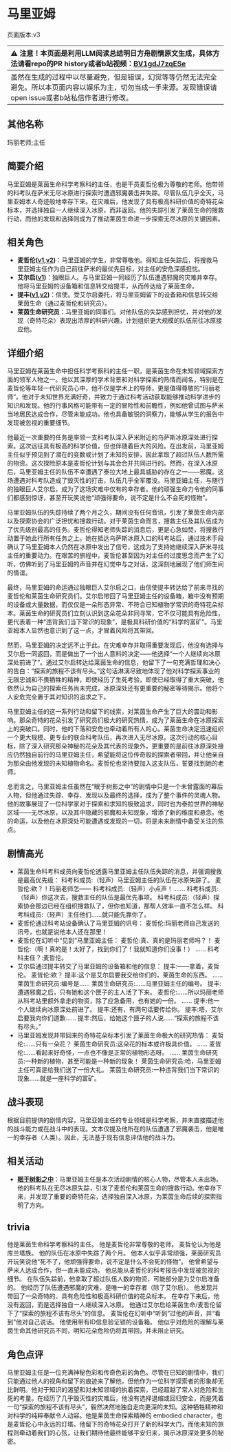 # 马里亚姆
页面版本:v3
 

| :warning: 注意！本页面是利用LLM阅读总结明日方舟剧情原文生成，具体方法请看repo的PR history或者b站视频：[BV1gdJ7zqESe](https://www.bilibili.com/video/BV1gdJ7zqESe/)         |
|:----------------------------|
| 虽然在生成的过程中以尽量避免，但是错误，幻觉等等仍然无法完全避免。所以本页面内容以娱乐为主，切勿当成一手来源。发现错误请open issue或者b站私信作者进行修改。|



## 其他名称
玛丽老师;主任
## 简要介绍
马里亚姆是莱茵生命科学考察科的主任，也是干员麦哲伦极为尊敬的老师。他带领的科考队在萨米无尽冰原进行探索时遭遇邪魔袭击并失踪。尽管队伍几乎全灭，马里亚姆本人奇迹般地幸存下来。在灾难后，他发现了具有极高科研价值的奇特花朵标本，并选择独自一人继续深入冰原，而非返回。他的失踪引发了莱茵生命的搜救行动，而他的发现和选择则成为了推动莱茵生命进一步探索无尽冰原的关键因素。
## 相关角色
-   **麦哲伦([v1](../chars/char_248_mgllan.md),[v2](char_248_mgllan.md))**：马里亚姆的学生，非常尊敬他。得知主任失踪后，将搜救马里亚姆主任作为自己前往萨米的最优先目标，对主任的安危深感担忧。
-   **艾尔启([v1](../chars/extended_char_ai_er_qi.md))**：独眼巨人。与马里亚姆一同经历了队伍遭遇邪魔的灾难并幸存。他将马里亚姆的设备箱和信息转交给提丰，从而传达给了莱茵生命。
-   **提丰([v1](../chars/char_2012_typhon.md),[v2](char_2012_typhon.md))**：信使。受艾尔启委托，将马里亚姆留下的设备箱和信息转交给莱茵生命（通过麦哲伦和研究员）。
-   **莱茵生命研究员**：马里亚姆的同事们。对他队伍的失踪感到担忧，并对他的发现（奇特花朵）表现出浓厚的科研兴趣，计划组织更大规模的队伍前往冰原接应他。
## 详细介绍
马里亚姆在莱茵生命中担任科学考察科的主任一职，是莱茵生命在未知领域探索方面的领军人物之一。他以其深厚的学术背景和对科学探索的热情而闻名，特别是在麦哲伦等年轻一代研究员心中，他不仅是学术上的导师，更是值得尊敬的“玛丽老师”。他对于未知世界充满好奇，并致力于通过科考活动获取能够推动科学进步的知识和发现。他的行事风格可能带有一定的冒险性和前瞻性，例如他曾试图与萨米当地居民达成合作，尽管未能成功。他也具备敏锐的洞察力，能够从学生的报告中发现被忽视的重要细节。

他最近一次重要的任务是率领一支科考队深入萨米附近的乌萨斯冰原深处进行探索。这次远征具有极高的科学价值，但也伴随着巨大的风险。在出发前，马里亚姆主任似乎预见到了潜在的变数或计划了未知的安排，因此拿取了超过队伍人数所需的物资。这次探险原本是麦哲伦计划与其会合并共同进行的。然而，在深入冰原后，马里亚姆主任的队伍不幸遭遇了泰拉大地上最具威胁的存在之一——邪魔。这场遭遇对科考队造成了毁灭性的打击，队伍几乎全军覆没。马里亚姆主任，与随行的独眼巨人艾尔启，成为了这场灾难中仅有的幸存者。他的顽强生命力令他的同事们都感到惊讶，甚至开玩笑说他“顽强得要命，说不定是什么不会死的怪物”。

马里亚姆队伍的失踪持续了两个月之久，期间没有任何音讯，引发了莱茵生命内部以及探索协会的广泛担忧和搜救行动。对于莱茵生命而言，搜救主任及其队伍成为了优先级别最高的任务。麦哲伦得知老师失踪的消息后，更是心急如焚，将搜救行动置于她此行所有任务之上。她在抵达乌萨斯冰原入口的科考站后，通过技术手段确认了马里亚姆本人仍然在冰原中发出了信号，这成为了支持她继续深入萨米寻找主任的重要动力。在艰苦的旅程中，麦哲伦甚至因为对主任的过度思念而产生了幻听，仿佛听到了马里亚姆的声音并在幻觉中与之对话，这深刻地展现了他们师生间的情谊。

最终，马里亚姆的命运通过独眼巨人艾尔启之口，由信使提丰转达给了前来寻找的麦哲伦和莱茵生命研究员们。艾尔启带回了马里亚姆主任的设备箱，箱中没有预期的设备或大量数据，而仅仅是一朵形态异常、不符合已知植物学常识的奇特花朵标本。莱茵生命的研究员们立刻认识到这朵花朵非同寻常，它不仅可能具有危险性，更代表着一种“违背我们当下常识的现象”，是极具科研价值的“科学的富矿”。马里亚姆本人显然也意识到了这一点，才冒着风险将其带回。

然而，马里亚姆的决定远不止于此。在灾难幸存并取得重要发现后，他没有选择与艾尔启一同返回，而是做出了一个出人意料的决定——他选择“一个人继续向冰原深处前进了”。通过艾尔启转达给莱茵生命的信息，他留下了一句充满哲理和决心的告白：“探索的旅程不该有尽头。”这句话淋漓尽致地体现了他对科学探索事业的无限忠诚和不畏牺牲的精神，即使经历了生死考验，即使已经取得了重大突破，他依然认为自己的探索任务尚未完成，冰原深处还有更重要的秘密等待揭示。他将个人安危完全置于其对知识的追求之下。

马里亚姆主任的这一系列行动和留下的线索，对莱茵生命产生了巨大的震动和影响。那朵奇特的花朵引发了研究员们极大的研究热情，成为了莱茵生命在冰原探索上的突破口。同时，他的下落和安危也牵动着所有人的心。莱茵生命决定迅速组织一个更大规模、更专业的联合科考队伍，再次进入无尽冰原。这次行动的核心目标，除了深入研究那朵神秘的花朵及其代表的现象外，更重要的是前往冰原深处接应仍然独自前行的马里亚姆主任，希望能将这位传奇般的探索者带回，并让他亲自为那朵由他发现的未知植物命名。麦哲伦也坚持要加入这支队伍，誓要找到她的老师。

总而言之，马里亚姆主任虽然在“眠于树影之中”的剧情中只是一个未曾露面的幕后人物，但他通过失踪、幸存、发现以及最终的选择，成为了整个事件的灵魂人物。他的故事展现了一位科学家对于探索和求知的极致追求，同时也为泰拉世界的神秘区域——无尽冰原，以及其中隐藏的邪魔和未知现象，增添了新的维度和悬念。他的命运，以及他在冰原深处可能遭遇或发现的一切，将是未来剧情中备受关注的焦点。
## 剧情高光
*   莱茵生命科考科成员向麦哲伦透露马里亚姆主任队伍失踪的消息，并强调搜救是最高优先级：
    科考科成员:（轻声）马里亚姆主任的队伍在冰原失踪了。
    麦哲伦:欸？！玛丽老师怎——
    科考科成员:（轻声）小点声！
    ......
    科考科成员:（轻声）你这次去，搜救主任的队伍是最优先事项。
    科考科成员:（轻声）探索协会那边已经在组织搜救队了，但你也知道，那帮人效率一直不怎么样。
    科考科成员:（轻声）主任他们......就只能先靠你了。
*   麦哲伦通过科考站设备确认了马里亚姆的讯号：
    麦哲伦:玛丽老师自己发送的讯号，也就是说他本人还在那里！
*   麦哲伦在幻听中“见到”马里亚姆主任：
    麦哲伦:真、真的是玛丽老师吗？！
    麦哲伦:（啊！真的是！太好了，找到你们了！我就知道你们没事！）
    ......
    科考科主任？:麦哲伦。
*   艾尔启通过提丰转交了马里亚姆的设备箱和他的信息：
    提丰:——拿着，麦哲伦。
    麦哲伦:欸？
    提丰:这个是艾尔启要我交给你们的，莱茵生命的东西。
    ......
    莱茵生命研究员:编号是......
    莱茵生命研究员:......马里亚姆主任的编号。
    提丰:遭遇邪魔之后，只有她和这个匣子的主人活了下来。
    麦哲伦:......所以玛丽老师从科考站里额外拿走的物资，除了应急备用，也有她的一份。
    ......
    提丰:他一个人继续向冰原深处前进了。
    提丰:还有，有两句话要传给你。
    提丰:唔，艾尔启要我向你们道歉......
    提丰:然后，给她这个匣子的人说......“探索的旅程不该有尽头。”
*   马里亚姆发现并带回来的奇特花朵标本引发了莱茵生命极大的研究热情：
    麦哲伦:......只有一朵花？
    莱茵生命研究员:这朵花的标本或许极具价值。
    ......
    麦哲伦:......看起来好奇怪，一点也不像是正常的植物形态呀。
    ......
    莱茵生命研究员:一种新的植物，甚至可能是一种新的现象！
    莱茵生命研究员:哈，马里亚姆主任可真是给我们送了一份大礼。
    莱茵生命研究员:一种违背我们当下常识的现象......就是一座科学的富矿。
## 战斗表现
根据目前提供的剧情内容，马里亚姆主任的专业领域是科学考察，并未直接描述他的战斗能力或在战斗中的表现。文本仅提及他所在的队伍遭遇了邪魔袭击，他是唯一的幸存者（人类）。因此，无法基于现有信息评估他的战斗力。
## 相关活动
-   **[眠于树影之中](../stories/act15mini.md)**：马里亚姆主任是本次活动剧情的核心人物，尽管本人未出场。他的科考队在无尽冰原失踪，引发了麦哲伦和莱茵生命的搜救行动。他幸存下来，并发现了重要的奇特花朵，选择独自深入冰原，为莱茵生命后续的探索指明了方向。
## trivia
他是莱茵生命科学考察科的主任。
他是麦哲伦非常尊敬的老师。
麦哲伦认为他是库兰塔族。
他的队伍在冰原中失踪了两个月。
他本人似乎非常顽强，莱茵研究员开玩笑说他“死不了，他顽强得要命，说不定是什么不会死的怪物”。
他曾希望与萨米人达成合作，但一直未能成功。
他总能从麦哲伦的科考报告中发现被忽视的细节。
在队伍失踪前，他拿取了超过队伍人数的物资，可能部分是为艾尔启准备的。
他经历了队伍遭遇邪魔的灾难，是唯一的幸存者（除了艾尔启）。
他发现并带回了一朵奇特的、具有危险性和极高科研价值的花朵标本。
在幸存下来后，他没有返回，而是选择独自一人继续深入冰原。
他通过艾尔启给莱茵生命/麦哲伦留下了“探索的旅程不该有尽头”的信息。
麦哲伦在幻听中“听到”过他的声音，并“看到”他对自己说话。
他使用带有ID信息验证锁的设备箱。
他似乎对危险的理解与莱茵生命其他研究员不同，明知花朵危险仍将其带回，并未阻止研究。
## 角色点评
马里亚姆主任是一位充满神秘色彩和传奇色彩的角色。尽管在已知的剧情中，我们只能通过他人的视角和留下的痕迹来了解他，但他作为一位科学探索者的形象却无比鲜明。他对于知识的渴望和对未知领域的执着探索，已经超越了常人对危险和生死的考量。在经历了几乎毁灭性的灾难后，他没有选择退缩或回归安全，而是凭着一句“探索的旅程不该有尽头”，毅然决然地独自走向更深的未知。这种牺牲精神和对科学的纯粹奉献令人动容。他是莱茵生命探索精神的 embodied character，也是麦哲伦心中永远的灯塔。他留下的奇特花朵打开了新的科学大门，而他未知的旅程则牵动着我们的心弦，让我们期待他最终能够平安归来，揭示冰原深处更多的秘密。
